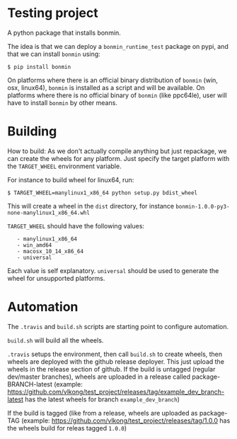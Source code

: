 # Testing project
A python package that installs bonmin.

The idea is that we can deploy a `bonmin_runtime_test` package on pypi,
and that we can install `bonmin` using:
```
$ pip install bonmin
```

On platforms where there is an official binary distribution of `bonmin` (win, osx, linux64),
`bonmin` is installed as a script and will be available. On platforms where there is no
official binary of `bonmin` (like ppc64le), user will have to install `bonmin` by other means.


# Building 

How to build: As we don't actually compile anything but just repackage, we can create the wheels for
any platform. Just specify the target platform with the `TARGET_WHEEL` environment variable.

For instance to build wheel for linux64, run:
```
$ TARGET_WHEEL=manylinux1_x86_64 python setup.py bdist_wheel
```

This will create a wheel in the `dist` directory, for instance `bonmin-1.0.0-py3-none-manylinux1_x86_64.whl`

`TARGET_WHEEL` should have the following values:
```
   - manylinux1_x86_64
   - win_amd64
   - macosx_10_14_x86_64
   - universal
```
Each value is self explanatory. `universal` should be used to generate the wheel for unsupported platforms.

# Automation

The `.travis` and `build.sh` scripts are starting point to configure automation.

`build.sh` will build all the wheels.

`.travis` setups the environment, then call `build.sh` to create wheels, then wheels are deployed with
the github release deployer. This just upload the wheels in the release section of github. If the build
is untagged (regular dev/master branches), wheels are uploaded in a release called package-BRANCH-latest
(example: https://github.com/vlkong/test_project/releases/tag/example_dev_branch-latest has the latest wheels for branch `example_dev_branch`)

If the build is tagged (like from a release, wheels are uploaded as package-TAG (example: https://github.com/vlkong/test_project/releases/tag/1.0.0 has the wheels build for releas tagged `1.0.0`)





